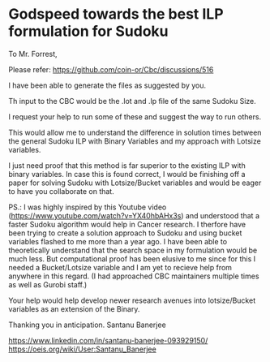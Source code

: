 # Godspeed towards the best ILP formulation for Sudoku


To Mr. Forrest,

Please refer: https://github.com/coin-or/Cbc/discussions/516

I have been able to generate the files as suggested by you.

Th input to the CBC would be the .lot and .lp file of the same Sudoku Size.

I request your help to run some of these and suggest the way to run others.

This would allow me to understand the difference in solution times between the general Sudoku ILP with Binary Variables and my approach with Lotsize variables.

I just need proof that this method is far superior to the existing ILP with binary variables. In case this is found correct, I would be finishing off a paper for solving Sudoku with Lotsize/Bucket variables and would be eager to have you collaborate on that.

PS.: I was highly inspired by this Youtube video (https://www.youtube.com/watch?v=YX40hbAHx3s) and understood that a faster Sudoku algorithm would help in Cancer research. I therfore have been trying to create a solution approach to Sudoku and using bucket variables flashed to me more than a year ago. I have been able to theoretically understand that the search space in my formulation would be much less. But computational proof has been elusive to me since for this I needed a Bucket/Lotsize variable and I am yet to recieve help from anywhere in this regard. (I had approached CBC maintainers multiple times as well as Gurobi staff.)

Your help would help develop newer research avenues into lotsize/Bucket variables as an extension of the Binary.

Thanking you in anticipation.
Santanu Banerjee

https://www.linkedin.com/in/santanu-banerjee-093929150/
https://oeis.org/wiki/User:Santanu_Banerjee
